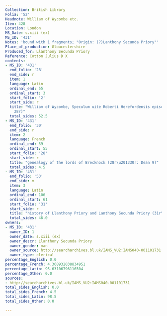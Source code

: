 ```yaml
---
Collection: British Library
Folia: '52'
Headnote: William of Wycombe etc.
Item: 428
Location: London
MS_Date: s.xiii (ex)
MS_ID: '431'
Notes: 'bound with 1 fragments; "Origin: (?)Lanthony Secunda Priory"'
Place_of_production: Gloucestershire
Produced_for: Llanthony Secunda Priory
Reference: Cotton Julius D X
contents:
- MS_ID: '431'
  end_folio: '28'
  end_side: r
  item: 1
  language: Latin
  ordinal_end: 55
  ordinal_start: 3
  start_folio: '2'
  start_side: r
  title: "William of Wycombe, Speculum uite Roberti Herefordensis episcopi (2r\u2013\
    28r)"
  total_sides: 52.5
- MS_ID: '431'
  end_folio: '30'
  end_side: r
  item: 2
  language: French
  ordinal_end: 59
  ordinal_start: 55
  start_folio: '28'
  start_side: r
  title: "genealogy of the lords of Brecknock (28r\u201330r: Dean 9)"
  total_sides: 4.5
- MS_ID: '431'
  end_folio: '53'
  end_side: v
  item: 3
  language: Latin
  ordinal_end: 106
  ordinal_start: 61
  start_folio: '31'
  start_side: r
  title: "history of Llanthony Priory and Lanthony Secunda Priory (31r\u201353v)"
  total_sides: 46.0
owners:
- MS_ID: '431'
  owner_ID: 1
  owner_date: s.xiii (ex)
  owner_descr: Llanthony Secunda Priory
  owner_gender: man
  owner_source: http://searcharchives.bl.uk/IAMS_VU2:IAMS040-001101731
  owner_type: clerical
percentage_English: 0.0
percentage_French: 4.368932038834951
percentage_Latin: 95.63106796116504
percentage_Other: 0.0
sources:
- http://searcharchives.bl.uk/IAMS_VU2:IAMS040-001101731
total_sides_English: 0.0
total_sides_French: 4.5
total_sides_Latin: 98.5
total_sides_Other: 0.0

---
```

